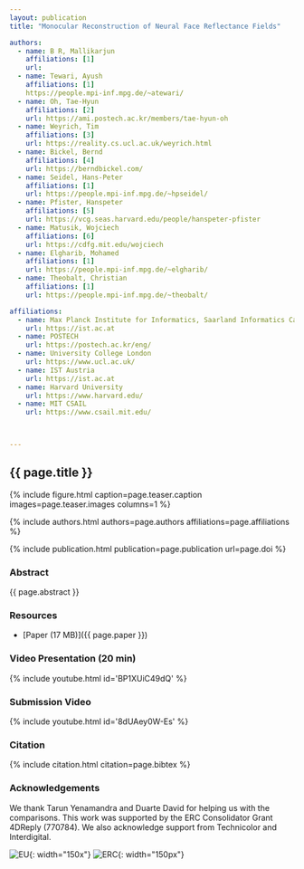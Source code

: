 ```yaml
---
layout: publication
title: "Monocular Reconstruction of Neural Face Reflectance Fields"

authors:
  - name: B R, Mallikarjun 
    affiliations: [1]
    url: 
  - name: Tewari, Ayush
    affiliations: [1]
    https://people.mpi-inf.mpg.de/~atewari/
  - name: Oh, Tae-Hyun
    affiliations: [2]
    url: https://ami.postech.ac.kr/members/tae-hyun-oh
  - name: Weyrich, Tim
    affiliations: [3]
    url: https://reality.cs.ucl.ac.uk/weyrich.html
  - name: Bickel, Bernd
    affiliations: [4]
    url: https://berndbickel.com/
  - name: Seidel, Hans-Peter
    affiliations: [1]
    url: https://people.mpi-inf.mpg.de/~hpseidel/
  - name: Pfister, Hanspeter
    affiliations: [5]
    url: https://vcg.seas.harvard.edu/people/hanspeter-pfister
  - name: Matusik, Wojciech
    affiliations: [6]
    url: https://cdfg.mit.edu/wojciech
  - name: Elgharib, Mohamed
    affiliations: [1]
    url: https://people.mpi-inf.mpg.de/~elgharib/
  - name: Theobalt, Christian
    affiliations: [1]
    url: https://people.mpi-inf.mpg.de/~theobalt/

affiliations:
  - name: Max Planck Institute for Informatics, Saarland Informatics Campus
    url: https://ist.ac.at
  - name: POSTECH
    url: https://postech.ac.kr/eng/
  - name: University College London
    url: https://www.ucl.ac.uk/
  - name: IST Austria
    url: https://ist.ac.at
  - name: Harvard University
    url: https://www.harvard.edu/
  - name: MIT CSAIL
    url: https://www.csail.mit.edu/    



---
```


## {{ page.title }}

{% include figure.html caption=page.teaser.caption images=page.teaser.images columns=1 %}

{% include authors.html authors=page.authors affiliations=page.affiliations %}

{% include publication.html publication=page.publication url=page.doi %}

### Abstract

{{ page.abstract }}

### Resources

* [Paper (17 MB)]({{ page.paper }})

<!--
* [Official publisher page]({{page.doi}}) &nbsp; [![ACM](ACM_logo.svg){: width="40x"}]({{page.doi}})
-->

### Video Presentation (20 min)

{% include youtube.html id='BP1XUiC49dQ' %}

### Submission Video

{% include youtube.html id='8dUAey0W-Es' %}

### Citation

{% include citation.html citation=page.bibtex %}


### Acknowledgements
We thank Tarun Yenamandra and Duarte David for helping us with the comparisons. This work was supported by the ERC Consolidator Grant 4DReply (770784). We also acknowledge support from Technicolor and Interdigital.

![EU](flag_yellow_low.jpg){: width="150x"}
![ERC](LOGO-ERC.jpg){: width="150px"}
